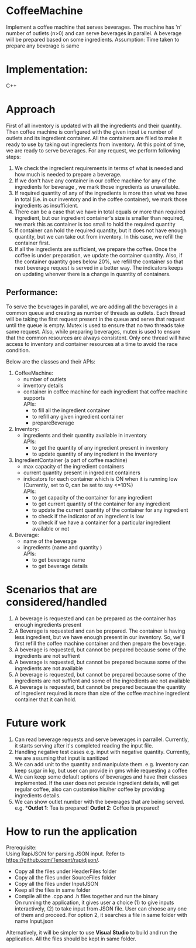 # CoffeeMachine
Implement a coffee machine that serves beverages. The machine has 'n' number of outlets (n>0) and can serve beverages in parallel. 
A beverage will be prepared based on some ingredients.
Assumption: Time taken to prepare any beverage is same

# Implementation:
C++

# Approach
First of all inventory is updated with all the ingredients and their quantity.
Then coffee machine is configured with the given input i.e number of outlets and its ingredient container. 
All the containers are filled to make it ready to use by taking out ingredients from inventory. 
At this point of time, we are ready to serve beverages. For any request, we perform following steps:
1. We check the ingredient requirements in terms of what is needed and how much is needed to prepare a beverage.
2. If we don't have any container in our coffee machine for any of the ingredients for beverage , we mark those ingredients as unavailable.
3. If required quantity of any of the ingredients is more than what we have in total (i.e. in our inventory and in the coffee container), we mark those ingredients as
   insufficient.
4. There can be a case that we have in total equals or more than required ingredient, but our ingredient container's size is smaller than required, we mark this as container
   is too small to hold the required quantity
6. If container can hold the required quantity, but it does not have enough quantity, but we can take out from inventory. In this case, we refill the container first.
7. If all the ingredients are sufficient, we prepare the coffee. Once the coffee is under preparation, we update the container quantity. Also, if the container quantity goes
   below 20%, we refill the container so that next beverage request is served in a better way. The indicators keeps on updating whenver there is a change in quantity of
   containers.

## Performance:
To serve the beverages in parallel, we are adding all the beverages in a common queue and creating as number of threads as outlets. 
Each thread will be taking the first request present in the queue and serve that request until the queue is empty. 
Mutex is used to ensure that no two threads take same request. Also, while preparing beverages, mutex is used to ensure that the common resources are always consistent. 
Only one thread will have access to inventory and container resources at a time to avoid the race condition.

Below are the classes and their APIs:
1. CoffeeMachine: 
   - number of outlets
   - inventory details
   - container in coffee machine for each ingredient that coffee machine supports  
APIs:
        - to fill all the ingredient container
        - to refill any given ingredient container
        - prepareBeverage
2. Inventory: 
   - ingredients and their quantity available in inventory   
   APIs:
      - to get the quantity of any ingredient present in inventory
      - to update quantity of any ingredient in the inventory
3. IngredientContainer (a part of coffee machine)
   - max capacity of the ingredient containers
   - current quantity present in ingredient containers
   - indicators for each container which is ON when it is running low (Currently, set to 0, can be set to say <=10%)  
   APIs:
        - to get capacity of the container for any ingredient
        - to get current quantity of the container for any ingredient
        - to update the current quantity of the container for any ingredient
        - to check if the indicator of an ingredient is low
        - to check if we have a container for a particular ingredient available or not
4. Beverage: 
   - name of the beverage
   - ingredients (name and quantity )  
   APIs:
        - to get beverage name
        - to get beverage details
   

# Scenarios that are considered/handled
1. A beverage is requested and can be prepared as the container has enough ingredients present
2. A Beverage is requested and can be prepared. The container is having less ingredient, but we have enough present in our inventory.
   So, we'll first refill the coffee machine container and then prepare the beverage.
3. A beverage is requested, but cannot be prepared because some of the ingredients are not suffient
4. A beverage is requested, but cannot be prepared because some of the ingredients are not available
5. A beverage is requested, but cannot be prepared because some of the ingredients are not suffient and some of the ingredients are not available
6. A beverage is requested, but cannot be prepared because the quantity of ingredient required is more than 
   size of the coffee machine ingredient container that it can hold.

# Future work
1. Can read beverage requests and serve beverages in parrallel. Currently, it starts serving after it's completed reading the input file.
2. Handling negative test cases e.g. input with negative quantity. Currently, we are assuming that input is sanitized
3. We can add unit to the quantity and manipulate them. 
   e.g. Inventory can keep sugar in kg, but user can provide in gms while requesting a coffee
4. We can keep some default options of beverages and have their classes implemented. If the user does not provide ingredient details, will get regular coffee, 
   also can customise his/her coffee by providing ingredients details.
5. We can show outlet number with the beverages that are being served. 
   e.g.  ***Outlet 1**: Tea is prepared!
        **Outlet 2**: Coffee is prepared!


# How to run the application
Prerequisite:  
Using RapiJSON for parsing JSON input. Refer to https://github.com/Tencent/rapidjson/.

- Copy all the files under HeaderFiles folder
- Copy all the files under SourceFiles folder
- Copy all the files under InputJSON
- Keep all the files in same folder
- Compile all the .cpp and .h files together and run the binary  
On running the application, it gives user a choice (1) to give inputs interactively, (2) to take input from JSON file. 
User can choose any one of them and proceed.
For option 2, it searches a file in same folder with name Input.json


Alternatively, it will be simpler to use **Visual Studio** to build and run the application. All the files should be kept in same folder.
